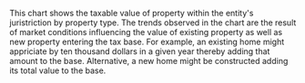 This chart shows the taxable value of property within the entity's juristriction by property type. The trends observed in the chart are the result of market conditions influencing the value of existing property as well as new property entering the tax base. For example, an existing home might appriciate by ten thousand dollars in a given year thereby adding that amount to the base. Alternative, a new home might be constructed adding its total value to the base.

